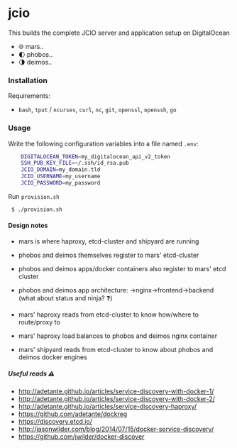 # jcio

This builds the complete JCIO server and application setup on DigitalOcean
- :globe_with_meridians: mars.<domain>.<tld>
- :first_quarter_moon: phobos.<domain>.<tld>
- :last_quarter_moon: deimos.<domain>.<tld>

### Installation

Requirements:

* `bash`, `tput` / `ncurses`, `curl`, `nc`, `git`, `openssl`, `openssh`, `go`

### Usage

Write the following configuration variables into a file named `.env`:

```sh
	DIGITALOCEAN_TOKEN=my_digitalocean_api_v2_token
	SSH_PUB_KEY_FILE=~/.ssh/id_rsa.pub
	JCIO_DOMAIN=my_domain.tld
	JCIO_USERNAME=my_username
	JCIO_PASSWORD=my_password
```

Run `provision.sh`

```sh
 $ ./provision.sh
```

#### Design notes

- mars is where haproxy, etcd-cluster and shipyard are running

- phobos and deimos themselves register to mars' etcd-cluster
- phobos and deimos apps/docker containers also register to mars' etcd cluster
- phobos and deimos app architecture: ->nginx->frontend->backend (what about status and ninja? :question:)

- mars' haproxy reads from etcd-cluster to know how/where to route/proxy to
- mars' haproxy load balances to phobos and deimos nginx container
- mars' shipyard reads from etcd-cluster to know about phobos and deimos docker engines

##### Useful reads :warning:

- http://adetante.github.io/articles/service-discovery-with-docker-1/
- http://adetante.github.io/articles/service-discovery-with-docker-2/
- http://adetante.github.io/articles/service-discovery-haproxy/
- https://github.com/adetante/dockreg
- https://discovery.etcd.io/
- http://jasonwilder.com/blog/2014/07/15/docker-service-discovery/
- https://github.com/jwilder/docker-discover
